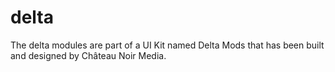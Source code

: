 delta
=====

The delta modules are part of a UI Kit named Delta Mods that has been built and designed by Château Noir Media.
